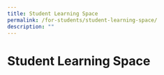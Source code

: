 ```yaml
---
title: Student Learning Space
permalink: /for-students/student-learning-space/
description: ""
---
```

# **Student Learning Space**